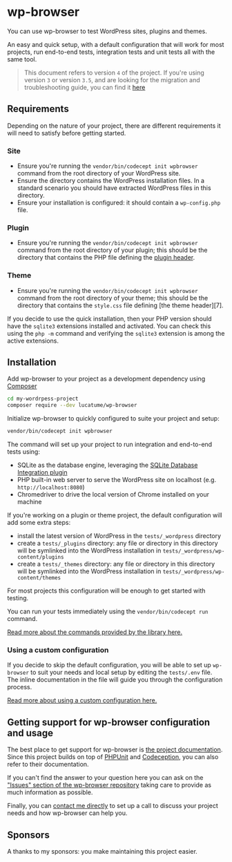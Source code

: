 # wp-browser

You can use wp-browser to test WordPress sites, plugins and themes.

An easy and quick setup, with a default configuration that will work for most projects, run end-to-end tests, integration tests and unit tests all with the same tool.

> This document refers to version `4` of the project.
> If you're using version `3` or version `3.5`, and are looking for the migration and troubleshooting guide, you can find it [here][6]

## Requirements

Depending on the nature of your project, there are different requirements it will need to satisfy before getting started.

### Site

* Ensure you're running the `vendor/bin/codecept init wpbrowser` command from the root directory of your WordPress site.
* Ensure the directory contains the WordPress installation files. In a standard scenario you should have extracted WordPress files in this directory.
* Ensure your installation is configured: it should contain a `wp-config.php` file.

### Plugin

* Ensure you're running the `vendor/bin/codecept init wpbrowser` command from the root directory of your plugin; this should be the directory that contains the PHP file defining the [plugin header][6].

### Theme

* Ensure you're running the `vendor/bin/codecept init wpbrowser` command from the root directory of your theme; this should be the directory that contains the `style.css` file defining [the theme header][7].

If you decide to use the quick installation, then your PHP version should have the `sqlite3` extensions installed and activated. You can check this using the `php -m` command and verifying the `sqlite3` extension is among the active extensions.

## Installation

Add wp-browser to your project as a development dependency using [Composer][1]

```bash
cd my-wordrpess-project
composer require --dev lucatume/wp-browser
```

Initialize wp-browser to quickly configured to suite your project and setup:

```bash
vendor/bin/codecept init wpbrowser
```

The command will set up your project to run integration and end-to-end tests using:

* SQLite as the database engine, leveraging the [SQLite Database Integration plugin][2]
* PHP built-in web server to serve the WordPress site on localhost (e.g. `http://localhost:8080`)
* Chromedriver to drive the local version of Chrome installed on your machine

If you're working on a plugin or theme project, the default configuration will add some extra steps:

* install the latest version of WordPress in the `tests/_wordpress` directory
* create a `tests/_plugins` directory: any file or directory in this directory will be symlinked into the WordPress
  installation in `tests/_wordpress/wp-content/plugins`
* create a `tests/_themes` directory: any file or directory in this directory will be symlinked into the WordPress
  installation in `tests/_wordpress/wp-content/themes`

For most projects this configuration will be enough to get started with testing.

You can run your tests immediately using the `vendor/bin/codecept run` command.

[Read more about the commands provided by the library here.](https://wpbrowser.wptestkit.dev/commands/)

### Using a custom configuration

If you decide to skip the default configuration, you will be able to set up `wp-browser` to suit your needs and local
setup by editing the `tests/.env` file.
The inline documentation in the file will guide you through the configuration process.

[Read more about using a custom configuration here.](https://wpbrowser.wptestkit.dev/commands/)

## Getting support for wp-browser configuration and usage

The best place to get support for wp-browser is [the project documentation](https://wpbrowser.wptestkit.dev).  
Since this project builds on top of [PHPUnit][3] and [Codeception][4], you can also refer to their documentation.

If you can't find the answer to your question here you can ask on
the ["Issues" section of the wp-browser repository][5] taking care to provide as much information as possible.

Finally, you can <a href="mailto:luca@theaveragedev.com">contact me directly</a> to set up a call to discuss your
project needs and how wp-browser can help you.

## Sponsors

A thanks to my sponsors: you make maintaining this project easier.

[1]: https://getcomposer.org/

[2]: https://wordpress.org/plugins/sqlite-database-integration/

[3]: https://phpunit.de/

[4]: https://codeception.com/

[5]: https://github.com/lucatume/wp-browser/issues/new/choose

[6]: https://wpbrowser.wptestkit.dev/migration
